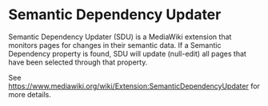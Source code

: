 # Semantic Dependency Updater
Semantic Dependency Updater (SDU) is a MediaWiki extension that monitors pages for changes in their semantic data.
If a Semantic Dependency property is found, SDU will update (null-edit) all pages that have been selected through that property.

See https://www.mediawiki.org/wiki/Extension:SemanticDependencyUpdater for more details.
